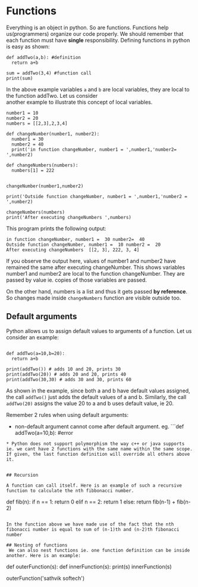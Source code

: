 # Functions
Everything is an object in python. So are functions. Functions help us(programmers) organize our code properly. We should remember that each function must have **single** responsibility.
Defining functions in python is easy as shown:
```
def addTwo(a,b): #definition
  return a+b
  
sum = addTwo(3,4) #function call
print(sum)
```
In the above example variables ```a``` and ```b``` are local variables, they are local to the function addTwo. Let us consider  
another example to illustrate this concept of local variables.

```
number1 = 10
number2 = 20
numbers = [[2,3],2,3,4]

def changeNumber(number1, number2):
  number1 = 30
  number2 = 40
  print('in function changeNumber, number1 = ',number1,'number2= ',number2)
  
def changeNumbers(numbers):
  numbers[1] = 222
  
  
changeNumber(number1,number2)

print('Outside function changeNumber, number1 = ',number1,'number2 = ',number2)

changeNumbers(numbers)
print('After executing changeNumbers ',numbers)

```

This program prints the following output:
```
in function changeNumber, number1 =  30 number2=  40
Outside function changeNumber, number1 =  10 number2 =  20
After executing changeNumbers  [[2, 3], 222, 3, 4]
```

If you observe the output here, values of number1 and number2 have remained the same after executing changeNumber. This shows variables number1 and number2 are local to the function changeNumber. They are passed by value ie. copies of those variables are passed.

On the other hand, numbers is a list and thus it gets passed **by reference**. So changes made inside ```changeNumbers``` function are visible outside too.


## Default arguments

Python allows us to assign default values to arguments of a function. Let us consider an example:
```

def addTwo(a=10,b=20):
  return a+b
  
print(addTwo()) # adds 10 and 20, prints 30
print(addTwo(20)) # adds 20 and 20, prints 40
print(addTwo(30,30) # adds 30 and 30, prints 60
```
As shown in the example, since both a and b have default values assigned, the call ```addTwo()``` just adds the default values of a and b. Similarly, the call ```addTwo(20)``` assigns the value 20 to a and b uses default value, ie 20.

Remember 2 rules when using default arguments:
* non-default argument cannot come after default argument. eg. ```def addTwo(a=10,b): #error
 ```
* Python does not support polymorphism the way c++ or java supports ie. we cant have 2 functions with the same name within the same scope. If given, the last function definition will override all others above it.


## Recursion

A function can call itself. Here is an example of such a recursive function to calculate the nth fibbonacci number.

```
def fib(n):
  if n == 1:
    return 0
  elif n == 2:
    return 1
  else:
    return fib(n-1) + fib(n-2)
```

In the function above we have made use of the fact that the nth fibonacci number is equal to sum of (n-1)th and (n-2)th fibonacci number

## Nesting of functions
 We can also nest functions ie. one function definition can be inside another. Here is an example:
 ```
 def outerFunction(s):
   def innerFunction(s):
     print(s)
   innerFunction(s)
   
 outerFunction('sathvik softech') 
 ```
 







